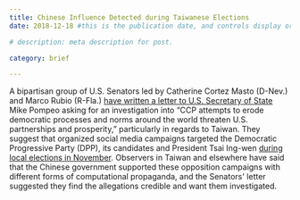 ```yaml
---
title: Chinese Influence Detected during Taiwanese Elections
date: 2018-12-18 #this is the publication date, and controls display order.

# description: meta description for post.

category: brief

---
```


A bipartisan group of U.S. Senators led by Catherine Cortez Masto (D-Nev.) and Marco Rubio (R-Fla.) [have written a letter to U.S. Secretary of State][link] Mike Pompeo asking for an investigation into “CCP attempts to erode democratic processes and norms around the world threaten U.S. partnerships and prosperity,” particularly in regards to Taiwan.  They suggest that organized social media campaigns targeted the Democratic Progressive Party (DPP), its candidates and President Tsai Ing-wen [during local elections in November][link2]. Observers in Taiwan and elsewhere have said that the Chinese government supported these opposition campaigns with different forms of computational propaganda, and the Senators' letter suggested they find the allegations credible and want them investigated.  

[link]: https://www.washingtonpost.com/opinions/2018/12/18/chinas-interference-elections-succeeded-taiwan/?utm_term=.0d43700dd4d1
[link2]: https://www.nytimes.com/2018/11/22/world/asia/taiwan-elections-meddling.html
